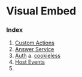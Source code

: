 # Visual Embed

### Index

1. [Custom Actions](./custom-actions)
2. [Answer Service](./answer-service)
3. [Auth](./auth)
  a. [cookieless](./auth/cookieless)
4. [Host Events](./host-events-parameterized)
5.    
